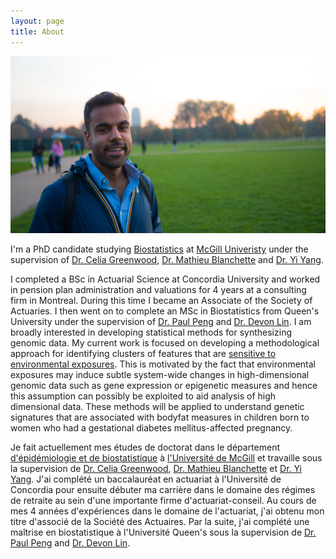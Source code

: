 ```yaml
---
layout: page
title: About
---
```


<!--# Contents
{:.no_toc}

* Will be replaced with the ToC, excluding the "Contents" header
{:toc}-->

![Slovenia](/img/mehydepark.jpg)

<p class="message">
I'm a PhD candidate studying <a href="http://www.mcgill.ca/epi-biostat-occh/" target="_blank">Biostatistics</a> at <a href="http://mcgill.ca" target="_blank">McGill Univeristy</a> under the supervision of <a href="http://www.mcgill.ca/statisticalgenetics/" target="_blank">Dr. Celia Greenwood</a>, <a href="http://cs.mcgill.ca/~blanchem/" target="_blank">Dr. Mathieu Blanchette</a> and <a href="http://www.math.mcgill.ca/yyang/" target="_blank">Dr. Yi Yang</a>.  

I completed a BSc in Actuarial Science at Concordia University and worked in pension plan administration and valuations for 4 years at a consulting firm in Montreal. During this time I became an Associate of the Society of Actuaries. I then went on to complete an MSc in Biostatistics from Queen's University under the supervision of <a href="http://post.queensu.ca/~pengp/" target="_blank">Dr. Paul Peng</a> and <a href="http://www.mast.queensu.ca/~cdlin/" target="_blank">Dr. Devon Lin</a>. I am broadly interested in developing statistical methods for synthesizing genomic data. My current work is focused on developing a methodological approach for identifying clusters of features that are [sensitive to environmental exposures](https://doi.org/10.1101/102475). This is motivated by the fact that environmental exposures may induce subtle system-wide changes in high-dimensional genomic data such as gene expression or epigenetic measures and hence this assumption can possibly be exploited to aid analysis of high dimensional data. These methods will be applied to understand genetic signatures that are associated with bodyfat measures in children born to women who had a gestational diabetes mellitus-affected pregnancy.
</p>



<p class="message">
Je fait actuellement mes &eacute;tudes de doctorat dans le d&eacute;partement <a href="http://www.mcgill.ca/epi-biostat-occh/" target="_blank">d'&eacute;pid&eacute;miologie et de biostatistique</a>  &agrave; <a href="http://mcgill.ca" target="_blank">l'Universit&eacute; de McGill</a> et travaille sous la supervision de <a href="http://www.mcgill.ca/statisticalgenetics/" target="_blank">Dr. Celia Greenwood</a>, <a href="http://cs.mcgill.ca/~blanchem/" target="_blank">Dr. Mathieu Blanchette</a> et <a href="http://www.math.mcgill.ca/yyang/" target="_blank">Dr. Yi Yang</a>. J'ai compl&eacute;t&eacute; un baccalaur&eacute;at en actuariat &agrave; l'Universit&eacute; de Concordia pour ensuite d&eacute;buter ma carri&egrave;re dans le domaine des r&eacute;gimes de retraite au sein d'une importante firme d'actuariat-conseil. Au cours de mes 4 ann&eacute;es d'exp&eacute;riences dans le domaine de l'actuariat, j'ai obtenu mon titre d'associ&eacute; de la Soci&eacute;t&eacute; des Actuaires. Par la suite, j'ai compl&eacute;t&eacute; une ma&icirc;trise en biostatistique &agrave; l'Universit&eacute; Queen's sous la supervision de <a href="http://post.queensu.ca/~pengp/" target="_blank">Dr. Paul Peng</a> and <a href="http://www.mast.queensu.ca/~cdlin/" target="_blank">Dr. Devon Lin</a>.
</p>






<!--<p class="message">
  Hey there! This page is included as an example. Feel free to customize it for your own use upon downloading. Carry on!
</p>

In the novel, *The Strange Case of Dr. Jeykll and Mr. Hyde*, Mr. Poole is Dr. Jekyll's virtuous and loyal butler. Similarly, Poole is an upstanding and effective butler that helps you build Jekyll themes. It's made by [@mdo](https://twitter.com/mdo).

There are currently two themes built on Poole:

* [Hyde](http://hyde.getpoole.com)
* [Lanyon](http://lanyon.getpoole.com)

Learn more and contribute on [GitHub](https://github.com/poole).

## Setup

Some fun facts about the setup of this project include:

* Built for [Jekyll](http://jekyllrb.com)
* Developed on GitHub and hosted for free on [GitHub Pages](https://pages.github.com)
* Coded with [Sublime Text 2](http://sublimetext.com), an amazing code editor
* Designed and developed while listening to music like [Blood Bros Trilogy](https://soundcloud.com/maddecent/sets/blood-bros-series)

Have questions or suggestions? Feel free to [open an issue on GitHub](https://github.com/poole/issues/new) or [ask me on Twitter](https://twitter.com/mdo).

Thanks for reading!
-->
